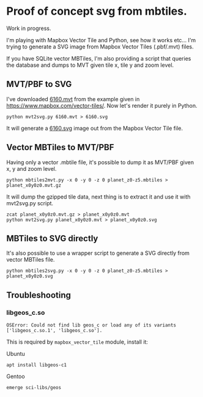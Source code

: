 # Proof of concept svg from mbtiles.

Work in progress.

I'm playing with Mapbox Vector Tile and Python, see how it works etc... I'm trying to generate a SVG image from Mapbox Vector Tiles (.pbf/.mvt) files.

If you have SQLite vector MBTiles, I'm also providing a script that queries the database and dumps to MVT given tile x, tile y and zoom level.

## MVT/PBF to SVG
I've downloaded [6160.mvt](http://a.tiles.mapbox.com/v4/mapbox.mapbox-streets-v7/14/4823/6160.mvt?access_token=pk.eyJ1IjoibWFwYm94IiwiYSI6ImNpbG10dnA3NzY3OTZ0dmtwejN2ZnUycjYifQ.1W5oTOnWXQ9R1w8u3Oo1yA) from the example given in https://www.mapbox.com/vector-tiles/.
Now let's render it purely in Python.
```
python mvt2svg.py 6160.mvt > 6160.svg
```
It will generate a [6160.svg](http://imgh.us/test_259.svg) image out from the Mapbox Vector Tile file.

## Vector MBTiles to MVT/PBF
Having only a vector .mbtile file, it's possible to dump it as MVT/PBF given x, y and zoom level.
```
python mbtiles2mvt.py -x 0 -y 0 -z 0 planet_z0-z5.mbtiles > planet_x0y0z0.mvt.gz
```
It will dump the gzipped tile data, next thing is to extract it and use it with mvt2svg.py script.
```
zcat planet_x0y0z0.mvt.gz > planet_x0y0z0.mvt
python mvt2svg.py planet_x0y0z0.mvt > planet_x0y0z0.svg
```

## MBTiles to SVG directly
It's also possible to use a wrapper script to generate a SVG directly from vector MBTiles file.
```
python mbtiles2svg.py -x 0 -y 0 -z 0 planet_z0-z5.mbtiles > planet_x0y0z0.svg
```

## Troubleshooting
### libgeos_c.so
```
OSError: Could not find lib geos_c or load any of its variants ['libgeos_c.so.1', 'libgeos_c.so'].
```
This is required by `mapbox_vector_tile` module, install it:

Ubuntu
```
apt install libgeos-c1
```
Gentoo
```
emerge sci-libs/geos
```
